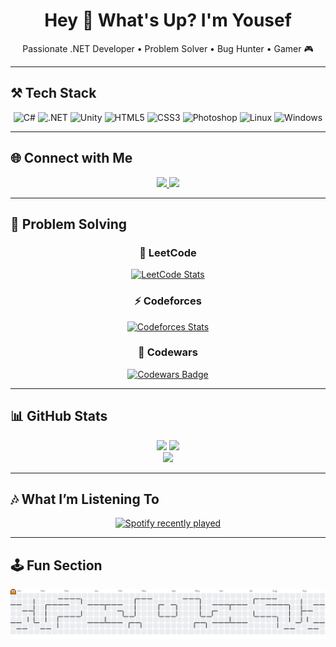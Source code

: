<h1 align="center">Hey 👋 What's Up? I'm Yousef</h1>

<p align="center">
  Passionate .NET Developer • Problem Solver • Bug Hunter • Gamer 🎮
</p>

---

## ⚒️ Tech Stack

<div align="center">
  <img src="https://cdn.jsdelivr.net/gh/devicons/devicon/icons/csharp/csharp-original.svg" height="60" alt="C#" />
  <img src="https://cdn.jsdelivr.net/gh/devicons/devicon/icons/dot-net/dot-net-original.svg" height="60" alt=".NET" />
  <img src="https://cdn.jsdelivr.net/gh/devicons/devicon/icons/unity/unity-original.svg" height="60" alt="Unity" />
  <img src="https://cdn.jsdelivr.net/gh/devicons/devicon/icons/html5/html5-original.svg" height="60" alt="HTML5" />
  <img src="https://cdn.jsdelivr.net/gh/devicons/devicon/icons/css3/css3-original.svg" height="60" alt="CSS3" />
  <img src="https://cdn.jsdelivr.net/gh/devicons/devicon/icons/photoshop/photoshop-plain.svg" height="60" alt="Photoshop" />
  <img src="https://cdn.jsdelivr.net/gh/devicons/devicon/icons/linux/linux-original.svg" height="60" alt="Linux" />

  <!-- Windows: primary (jsDelivr) -->
  <img src="https://cdn.jsdelivr.net/gh/devicons/devicon/icons/windows/windows-original.svg" height="60" alt="Windows" />

  <!-- If that fails for you, use this raw GitHub fallback instead:
  <img src="https://raw.githubusercontent.com/devicons/devicon/master/icons/windows/windows-original.svg" height="60" alt="Windows" />
  -->
</div>


---

## 🌐 Connect with Me  

<div align="center">
  <a href="https://www.linkedin.com/in/yousef-waleed-6555472a6/">
    <img src="https://img.shields.io/badge/LinkedIn-%230077B5?style=for-the-badge&logo=linkedin&logoColor=white" />
  </a>
  <a href="https://discord.com/users/494954574289960960">
    <img src="https://img.shields.io/badge/Discord-%237289DA?style=for-the-badge&logo=discord&logoColor=white" />
  </a>
</div>

---

## 🧩 Problem Solving

<div align="center">
  <h3>🧩 LeetCode</h3>
  <a href="https://leetcode.com/joewaleed/">
    <img src="https://leetcard.jacoblin.cool/joewaleed?theme=dark&font=Baloo%202&ext=heatmap" alt="LeetCode Stats" />
  </a>
</div>

<div align="center">
  <h3>⚡ Codeforces</h3>
  <a href="https://codeforces.com/profile/Yousef_Waleed">
    <img src="https://codeforces-readme-stats.vercel.app/api/card?username=Yousef_Waleed&theme=tokyonight" alt="Codeforces Stats" />
  </a>
</div>

<div align="center">
  <h3>🥋 Codewars</h3>
  <a href="https://www.codewars.com/users/joewaleed">
    <img src="https://www.codewars.com/users/joewaleed/badges/large" alt="Codewars Badge" />
  </a>
</div>

---

## 📊 GitHub Stats  

<div align="center">
  <img src="https://github-readme-stats.vercel.app/api?username=joewaleed&show_icons=true&theme=tokyonight" height="150" />
  <img src="https://github-readme-stats.vercel.app/api/top-langs?username=joewaleed&layout=compact&theme=tokyonight" height="150" />
</div>

<div align="center">
  <img src="https://github-profile-trophy.vercel.app/?username=joewaleed&theme=tokyonight&no-frame=true&no-bg=true&row=1&margin-w=8" />
</div>

---

## 🎶 What I’m Listening To  

<div align="center">
  <a href="https://open.spotify.com/user/flm49unhqejg30ylp7dnnviqu">
    <img src="https://spotify-recently-played-readme.vercel.app/api?user=flm49unhqejg30ylp7dnnviqu&count=5&unique=true" alt="Spotify recently played" />
  </a>
</div>

---

## 🕹️ Fun Section  

<picture>
  <source media="(prefers-color-scheme: dark)" srcset="https://raw.githubusercontent.com/joewaleed/joewaleed/output/pacman-contribution-graph-dark.svg">
  <source media="(prefers-color-scheme: light)" srcset="https://raw.githubusercontent.com/joewaleed/joewaleed/output/pacman-contribution-graph.svg">
  <img alt="pacman contribution graph" src="https://raw.githubusercontent.com/joewaleed/joewaleed/output/pacman-contribution-graph.svg">
</picture>
